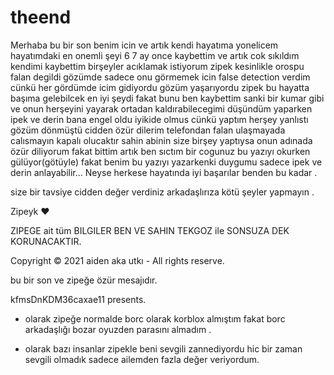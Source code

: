 # theend
Merhaba bu bir son benim icin ve artık kendi hayatıma yonelicem hayatımdaki en onemli şeyi 6 7 ay once kaybettim ve artık cok sıkıldım kendimi kaybettim birşeyler acıklamak istiyorum zipek kesinlikle orospu falan degildi gözümde sadece onu görmemek icin false detection verdim cünkü her gördümde icim gidiyordu gözüm yaşarıyordu zipek bu hayatta başıma gelebilcek en  iyi şeydi fakat bunu ben kaybettim sanki bir kumar gibi ve onun herşeyini yayarak ortadan kaldırabilecegimi düşündüm yaparken ipek ve derin bana engel oldu iyikide olmus cünkü yaptım herşey yanlıstı gözüm dönmüştü cidden özür dilerim telefondan falan ulaşmayada calısmayın kapalı olucaktır sahin abinin size birşey yaptıysa onun adınada özür diliyorum fakat bittim artık ben sıctım bir cogunuz bu yazıyı okurken gülüyor(götüyle) fakat benim bu yazıyı yazarkenki duygumu sadece ipek ve derin anlayabilir... Neyse herkese hayatında iyi başarılar benden bu kadar .


size bir tavsiye cidden değer verdiniz arkadaşlırıza kötü şeyler yapmayın .



Zipeyk ❤️


ZIPEGE ait tüm BILGILER BEN VE SAHIN TEKGOZ ile SONSUZA DEK KORUNACAKTIR.

Copyright © 2021 aiden aka utkı - All rights reserve.


bu bir son ve zipeğe özür mesajıdır.


kfmsDnKDM36caxae11 presents.

+ olarak zipeğe normalde borc olarak korblox almıştım fakat borc arkadaşlığı bozar oyuzden parasını almadım .

+ olarak bazı insanlar zipekle beni sevgili zannediyordu hic bir zaman sevgili olmadık sadece ailemden fazla değer veriyordum.

